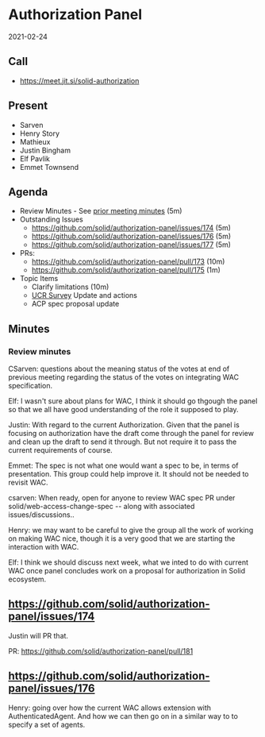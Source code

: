 # Authorization Panel
2021-02-24

## Call
* https://meet.jit.si/solid-authorization

## Present
* Sarven
* Henry Story
* Mathieux
* Justin Bingham
* Elf Pavlik
* Emmet Townsend

## Agenda

* Review Minutes - See [prior meeting minutes](https://github.com/solid/authorization-panel/pull/172) (5m)
* Outstanding Issues
    * https://github.com/solid/authorization-panel/issues/174 (5m)
    * https://github.com/solid/authorization-panel/issues/176 (5m)
    * https://github.com/solid/authorization-panel/issues/177 (5m)
* PRs:
  * https://github.com/solid/authorization-panel/pull/173 (10m)
  * https://github.com/solid/authorization-panel/pull/175 (1m)
* Topic Items
    * Clarify limitations (10m)
    * [UCR Survey](https://github.com/solid/authorization-panel/blob/master/proposals/authorization-ucr/uc-survey.md) Update and actions
    * ACP spec proposal update

## Minutes

### Review minutes

CSarven: questions about the meaning status of the votes at end of previous meeting regarding the status of the votes on integrating WAC specification.

Elf: I wasn't sure about plans for WAC, I think it should go thgough the panel so that we all have good understanding of the role it supposed to play.

Justin: With regard to the current Authorization. 
Given that the panel is focusing on authorization have the draft  come through the panel for review and clean up the draft to send it through. But not require it to pass the current requirements of course.

Emmet: The spec is not what one would want a spec to be, in terms of presentation. This group could help improve it. It should not be needed to revisit WAC. 

csarven: When ready, open for anyone to review WAC spec PR under solid/web-access-change-spec -- along with associated issues/discussions..

Henry: we may want to be careful to give the group all the work of working on making  WAC nice, though it is a very good that we are starting the interaction with WAC.

Elf: I think we should discuss next week, what we inted to do with current WAC once panel concludes work on a proposal for authorization in Solid ecosystem.

##  https://github.com/solid/authorization-panel/issues/174

Justin will PR that.

PR: https://github.com/solid/authorization-panel/pull/181

## https://github.com/solid/authorization-panel/issues/176

Henry: going over how the current WAC allows extension with AuthenticatedAgent. And how we can then go on in a similar way to to specify a set of agents.
